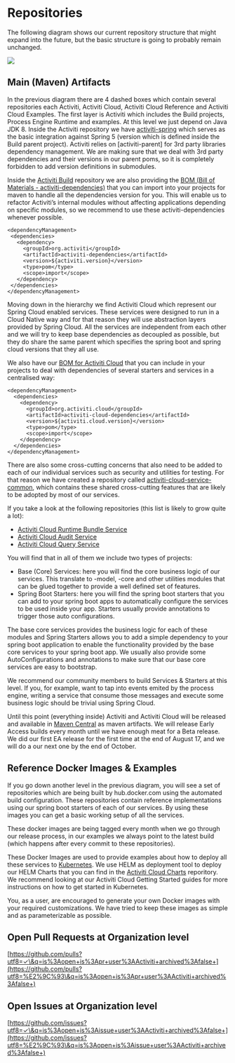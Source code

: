 # Repositories

The following diagram shows our current repository structure that might expand into the future, but the basic structure is going to probably remain unchanged.

![](../assets/repositories.png)

## Main (Maven) Artifacts

In the previous diagram there are 4 dashed boxes which contain several repositories each Activiti, Activiti Cloud, Activiti Cloud Reference and Activiti Cloud Examples. The first layer is Activiti which includes the Build projects, Process Engine Runtime and examples. At this level we just depend on Java JDK 8. Inside the Activiti repository we have [activiti-spring](repositories.md) which serves as the basic integration against Spring 5 (version which is defined inside the Build parent project). Activiti relies on \[activiti-parent] for 3rd party libraries dependency management. We are making sure that we deal with 3rd party dependencies and their versions in our parent poms, so it is completely forbidden to add version definitions in submodules.

Inside the [Activiti Build](https://github.com/activiti/activiti-build) repository we are also providing the [BOM (Bill of Materials - activiti-dependencies)](https://github.com/Activiti/activiti-build/blob/develop/activiti-dependencies/pom.xml) that you can import into your projects for maven to handle all the dependencies version for you. This will enable us to refactor Activiti’s internal modules without affecting applications depending on specific modules, so we recommend to use these activiti-dependencies whenever possible.

```
<dependencyManagement>
 <dependencies>
   <dependency>
     <groupId>org.activiti</groupId>
     <artifactId>activiti-dependencies</artifactId>
     <version>${activiti.version}</version>
     <type>pom</type>
     <scope>import</scope>
   </dependency>
 </dependencies>
</dependencyManagement>
```

Moving down in the hierarchy we find Activiti Cloud which represent our Spring Cloud enabled services. These services were designed to run in a Cloud Native way and for that reason they will use abstraction layers provided by Spring Cloud. All the services are independent from each other and we will try to keep base dependencies as decoupled as possible, but they do share the same parent which specifies the spring boot and spring cloud versions that they all use.

We also have our [BOM for Activiti Cloud](https://github.com/activiti/activiti-cloud-build) that you can include in your projects to deal with dependencies of several starters and services in a centralised way:

```
<dependencyManagement>
  <dependencies>
    <dependency>
      <groupId>org.activiti.cloud</groupId>
      <artifactId>activiti-cloud-dependencies</artifactId>
      <version>${activiti.cloud.version}</version>
      <type>pom</type>
      <scope>import</scope>
    </dependency>
  </dependencies>
</dependencyManagement>
```

There are also some cross-cutting concerns that also need to be added to each of our individual services such as security and utilities for testing. For that reason we have created a repository called [activiti-cloud-service-common](https://github.com/activiti/activiti-cloud-service-common), which contains these shared cross-cutting features that are likely to be adopted by most of our services.

If you take a look at the following repositories (this list is likely to grow quite a lot):

* [Activiti Cloud Runtime Bundle Service](https://github.com/activiti/activiti-cloud-runtime-bundle-service)
* [Activiti Cloud Audit Service](https://github.com/activiti/activiti-cloud-audit-service)
* [Activiti Cloud Query Service](https://github.com/activiti/activiti-cloud-query-service)

You will find that in all of them we include two types of projects:

* Base (Core) Services: here you will find the core business logic of our services. This translate to -model, -core and other utilities modules that can be glued together to provide a well defined set of features.
* Spring Boot Starters: here you will find the spring boot starters that you can add to your spring boot apps to automatically configure the services to be used inside your app. Starters usually provide annotations to trigger those auto configurations.

The base core services provides the business logic for each of these modules and Spring Starters allows you to add a simple dependency to your spring boot application to enable the functionality provided by the base core services to your spring boot app. We usually also provide some AutoConfigurations and annotations to make sure that our base core services are easy to bootstrap.

We recommend our community members to build Services & Starters at this level. If you, for example, want to tap into events emited by the process engine, writing a service that consume those messages and execute some business logic should be trivial using Spring Cloud.

Until this point (everything inside) Activiti and Activiti Cloud will be released and available in [Maven Central](http://search.maven.org/#search|ga|1|activiti-cloud) as maven artifacts. We will release Early Access builds every month until we have enough meat for a Beta release. We did our first EA release for the first time at the end of August 17, and we will do a our next one by the end of October.

## Reference Docker Images & Examples

If you go down another level in the previous diagram, you will see a set of repositories which are being built by hub.docker.com using the automated build configuration. These repositories contain reference implementations using our spring boot starters of each of our services. By using these images you can get a basic working setup of all the services.

These docker images are being tagged every month when we go through our release process, in our examples we always point to the latest build (which happens after every commit to these repositories).

These Docker Images are used to provide examples about how to deploy all these services to [Kubernetes](http://kubernetes.io). We use HELM as deployment tool to deploy our HELM Charts that you can find in the [Activiti Cloud Charts](http://github.com/activiti/activiti-cloud-charts) reporitory. We recommend looking at our Activiti Cloud Getting Started guides for more instructions on how to get started in Kubernetes.

You, as a user, are encouraged to generate your own Docker images with your required customizations. We have tried to keep these images as simple and as parameterizable as possible.

## Open Pull Requests at Organization level

[https://github.com/pulls?utf8=✓\&q=is%3Aopen+is%3Apr+user%3AActiviti+archived%3Afalse+](https://github.com/pulls?utf8=%E2%9C%93\&q=is%3Aopen+is%3Apr+user%3AActiviti+archived%3Afalse+)

## Open Issues at Organization level

[https://github.com/issues?utf8=✓\&q=is%3Aopen+is%3Aissue+user%3AActiviti+archived%3Afalse+](https://github.com/issues?utf8=%E2%9C%93\&q=is%3Aopen+is%3Aissue+user%3AActiviti+archived%3Afalse+)
